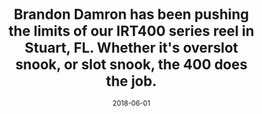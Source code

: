 ---
title: Brandon Damron has been pushing the limits of our IRT400 series reel in Stuart, FL. Whether it's overslot snook, or slot snook, the 400 does the job.
date: 2018-06-01
description: Brandon Damron has been pushing the limits of our IRT400 series reel in Stuart, FL. Whether it's overslot snook, or slot snook, the 400 does the job.
thumb: /assets/images/photo-gallery/brandon-damron-catch.jpg
image: /assets/images/photo-gallery/brandon-damron-catch.jpg
angler-name:  Brandon Damron

reel-type: spinning
reel-series: 400 

location: Stuart, FL
# fish: Some Big Fish
# fish-length: 49 in.
# fish-weight: 78 lbs.
---